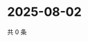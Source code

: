 # 2025-08-02

共 0 条

<!-- BEGIN ZHIHUQUESTIONS -->
<!-- 最后更新时间 Sat Aug 02 2025 10:52:10 GMT+0800 (China Standard Time) -->

<!-- END ZHIHUQUESTIONS -->
